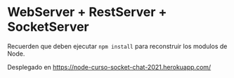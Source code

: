 # WebServer + RestServer + SocketServer

Recuerden que deben ejecutar `npm install` para reconstruir los modulos de Node.

Desplegado en https://node-curso-socket-chat-2021.herokuapp.com/ 
